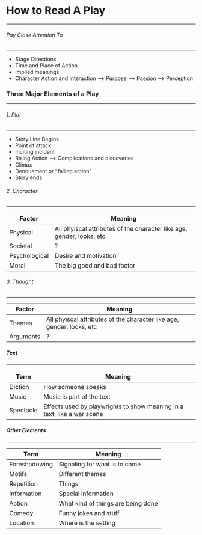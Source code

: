 # How to Read A Play
-------------------

###### Pay Close Attention To
------------------------
- Stage Directions
- Time and Place of Action
- Implied meanings
- Character Action and Interaction
--> Purpose
--> Passion
--> Perception

### Three Major Elements of a Play
-----------------------------

###### 1. Plot
---------
- Story Line Begins
- Point of attack
- Inciting incident
- Rising Action --> Complications and discoveries
- Climax
- Denouement or "falling action"
- Story ends

###### 2. Character
----------------
Factor | Meaning
------ | --------
Physical | All phyiscal attributes of the character like age, gender, looks, etc
Societal | ?
Psychological | Desire and motivation
Moral | The big good and bad factor

###### 3. Thought
----------------
Factor | Meaning
------ | --------
Themes | All phyiscal attributes of the character like age, gender, looks, etc
Arguments | ?

##### Text
----------------
Term | Meaning
------ | --------
Diction | How someone speaks
Music | Music is part of the text
Spectacle | Effects used by playwrights to show meaning in a text, like a war scene

##### Other Elements
----------------
Term | Meaning
------ | --------
Foreshadowing | Signaling for what is to come
Motifs | Different themes
Repetition | Things
Information | Special information
Action | What kind of things are being done
Comedy | Funny jokes and stuff
Location | Where is the setting
